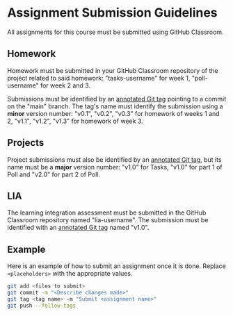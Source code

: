 # Assignment Submission Guidelines

All assignments for this course must be submitted using GitHub
Classroom.

## Homework

Homework must be submitted in your GitHub Classroom repository of the
project related to said homework: "tasks-username" for week 1,
"poll-username" for week 2 and 3.

Submissions must be identified by an [annotated Git tag][] pointing to a
commit on the "main" branch. The tag's name must identify the submission
using a **minor** version number: "v0.1", "v0.2", "v0.3" for homework of
weeks 1 and 2, "v1.1", "v1.2", "v1.3" for homework of week 3.

## Projects

Project submissions must also be identified by an [annotated Git tag][],
but its name must be a **major** version number: "v1.0" for Tasks,
"v1.0" for part 1 of Poll and "v2.0" for part 2 of Poll.

## LIA

The learning integration assessment must be submitted in the GitHub
Classroom repository named "lia-username". The submission must be
identified with an [annotated Git tag][] named "v1.0".

[annotated Git tag]: https://git-scm.com/book/en/v2/Git-Basics-Tagging

## Example

Here is an example of how to submit an assignment once it is done.
Replace `<placeholders>` with the appropriate values.

```sh
git add <files to submit>
git commit -m "<Describe changes made>"
git tag <tag name> -m "Submit <assignment name>"
git push --follow-tags
```
